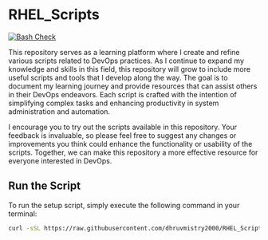 # RHEL_Scripts
[![Bash Check](https://github.com/dhruvmistry2000/RHEL_Scripts/actions/workflows/bash-check.yml/badge.svg)](https://github.com/dhruvmistry2000/RHEL_Scripts/actions/workflows/bash-check.yml)

This repository serves as a learning platform where I create and refine various scripts related to DevOps practices. As I continue to expand my knowledge and skills in this field, this repository will grow to include more useful scripts and tools that I develop along the way. The goal is to document my learning journey and provide resources that can assist others in their DevOps endeavors. Each script is crafted with the intention of simplifying complex tasks and enhancing productivity in system administration and automation.

I encourage you to try out the scripts available in this repository. Your feedback is invaluable, so please feel free to suggest any changes or improvements you think could enhance the functionality or usability of the scripts. Together, we can make this repository a more effective resource for everyone interested in DevOps.

## Run the Script

To run the setup script, simply execute the following command in your terminal:

```bash
curl -sSL https://raw.githubusercontent.com/dhruvmistry2000/RHEL_Scripts/refs/heads/master/setup.sh | bash
```